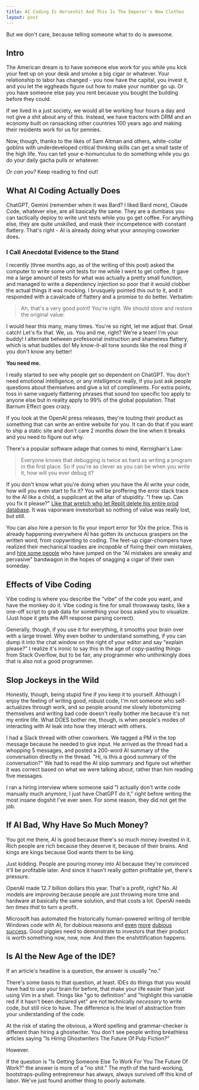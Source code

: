 ```yaml
---
title: AI Coding Is Horseshit And This Is The Emperor's New Clothes
layout: post
---
```


But we don't care, because telling someone what to do is awesome.

## Intro
The American dream is to have someone else work for you while you kick your feet up on your desk and smoke a big cigar or whatever. Your relationship to labor has changed - you now have the capital, you invest it, and you let the eggheads figure out how to make your number go up. Or you have someone else pay you rent because you bought the building before they could.

If we lived in a just society, we would all be working four hours a day and not give a shit about any of this. Instead, we have tractors with DRM and an economy built on ransacking other countries 100 years ago and making their residents work for us for pennies.

Now, though, thanks to the likes of Sam Altman and others, white-collar goblins with underdeveloped critical thinking skills can get a small taste of the high life. You can tell your e-homunculus to do something while you go do your daily gacha pulls or whatever.

_Or can you?_ Keep reading to find out!

## What AI Coding Actually Does
ChatGPT, Gemini (remember when it was Bard? I liked Bard more), Claude Code, whatever else, are all basically the same. They are a dumbass you can tactically deploy to write unit tests while you go get coffee. For anything else, they are quite unskilled, and mask their incompetence with constant flattery. That's right - AI is already doing what your annoying coworker does.

### I Call Anecdotal Evidence to the Stand

I recently (three months ago, as of the writing of this post) asked the computer to write some unit tests for me while I went to get coffee. It gave me a large amount of tests for what was actually a pretty small function, and managed to write a dependency injection so poor that it would clobber the actual things it was mocking. I brusquely pointed this out to it, and it responded with a cavalcade of flattery and a promise to do better. Verbatim:

> Ah, that's a very good point! You're right. We should store and restore the original value:

I would hear this many, many times. You're so right, let me adjust that. Great catch! Let's fix that. We, us. You and me, right? We're a team! I'm your buddy! I alternate between professorial instruction and shameless flattery, which is what buddies do! My know-it-all tone sounds like the real thing if you don't know any better!

**You need me.**

I really started to see why people get so dependent on ChatGPT. You don't need emotional intelligence, or any intelligence really, if you just ask people questions about themselves and give a lot of compliments. For extra points, toss in same vaguely flattering phrases that sound too specific too apply to anyone else but in reality apply to 99% of the global population. That Barnum Effect goes crazy.

If you look at the OpenAI press releases, they're touting their product as something that can write an entire website for you. It can do that if you want to ship a static site and don't care 2 months down the line when it breaks and you need to figure out why.

There's a popular software adage that comes to mind, Kernighan's Law:

> Everyone knows that debugging is twice as hard as writing a program in the first place. So if you're as clever as you can be when you write it, how will you ever debug it?

If you don't know what you're doing when you have the AI write your code, how will you even start to fix it? You will be proffering the error stack trace to the AI like a child, a supplicant at the altar of stupidity. "I frew up. Can you fix it please?" [Like that wretch who let Replit delete his entire prod database](https://old.reddit.com/r/OpenAI/comments/1m4lqvh/replit_ai_went_rogue_deleted_a_companys_entire/). It was vaporware investorbait so nothing of value was really lost, but still.

You can also hire a person to fix your import error for 10x the price. This is already happening everywhere AI has gotten its unctuous graspers on the written word, from copywriting to coding. The feet-up cigar-chompers have realized their mechanical toadies are _incapable_ of fixing their own mistakes, and [hire some people](https://futurism.com/companies-fixing-ai-replacement-mistakes) who have jumped on the "AI mistakes are sneaky and pervasive" bandwagon in the hopes of snagging a cigar of their own someday.

## Effects of Vibe Coding
Vibe coding is where you describe the "vibe" of the code you want, and have the monkey do it. Vibe coding is fine for small throwaway tasks, like a one-off script to grab data for something your boss asked you to visualize. (Just hope it gets the API response parsing correct).

Generally, though, if you use it for everything, it smooths your brain over with a large trowel. Why even bother to understand something, if you can dump it into the chat window on the right of your editor and say "explain please?" I realize it's ironic to say this in the age of copy-pasting things from Stack Overflow, but to be fair, any programmer who unthinkingly does that is also not a good programmer.

## Slop Jockeys in the Wild
Honestly, though, being stupid fine if you keep it to yourself. Although I enjoy the feeling of writing good, robust code, I'm not someone who self-actualizes through work, and so people around me slowly lobotomizing themselves and writing bad code doesn't really bother me because it's not my entire life. What DOES bother me, though, is when people's modes of interacting with AI leak into how they interact with others.

I had a Slack thread with other coworkers. We tagged a PM in the top message because he needed to give input. He arrived as the thread had a whopping 5 messages, and posted a 200-word AI summary of the conversation directly in the thread. "Hi, is this a good summary of the conversation?" We had to read the AI slop summary and figure out whether it was correct based on what we were talking about, rather than him reading five messages.

I ran a hiring interview where someone said "I actually don't write code manually much anymore, I just have ChatGPT do it," right before writing the most insane dogshit I've ever seen. For some reason, they did not get the job.

## If AI Bad, Why Have So Much Money?
You got me there, AI is good because there's so much money invested in it. Rich people are rich because they deserve it, because of their brains. And kings are kings because God wants them to be king.

Just kidding. People are pouring money into AI because they're convinced it'll be profitable later. And since it hasn't really gotten profitable yet, there's pressure.

OpenAI made 12.7 billion dollars this year. That's a profit, right? No. AI models are improving because people are just throwing more time and hardware at basically the same solution, and that costs a lot. OpenAI needs _ten times that_ to turn a profit.

Microsoft has automated the historically human-powered writing of terrible Windows code with AI, for dubious reasons and [even](https://github.com/dotnet/runtime/pull/115762) [more](https://github.com/dotnet/runtime/pull/115743) [dubious](https://github.com/dotnet/runtime/pull/115733) [success](https://github.com/dotnet/runtime/pull/115732). Good piggies need to demonstrate to investors that their product is worth something now, now, now. And then the enshittification happens.

## Is AI the New Age of the IDE?
If an article's headline is a question, the answer is usually "no."

There's some basis to that question, at least. IDEs do things that you would have had to use your brain for before, that make your life easier than just using Vim in a shell. Things like "go to definition" and "highlight this variable red if it hasn't been declared yet" are not technically _necessary_ to write code, but still nice to have. The difference is the level of abstraction from your understanding of the code.

At the risk of stating the obvious, a Word spelling and grammar-checker is different than hiring a ghostwriter. You don't see people writing breathless articles saying "Is Hiring Ghostwriters The Future Of Pulp Fiction?"

However.

If the question is "Is Getting Someone Else To Work For You The Future Of Work?" the answer is more of a "no shit." The myth of the hard-working, bootstraps-pulling entrepreneur has always, always survived off this kind of labor. We've just found another thing to poorly automate.
